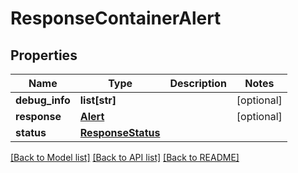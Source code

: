 # ResponseContainerAlert

## Properties
Name | Type | Description | Notes
------------ | ------------- | ------------- | -------------
**debug_info** | **list[str]** |  | [optional] 
**response** | [**Alert**](Alert.md) |  | [optional] 
**status** | [**ResponseStatus**](ResponseStatus.md) |  | 

[[Back to Model list]](../README.md#documentation-for-models) [[Back to API list]](../README.md#documentation-for-api-endpoints) [[Back to README]](../README.md)



